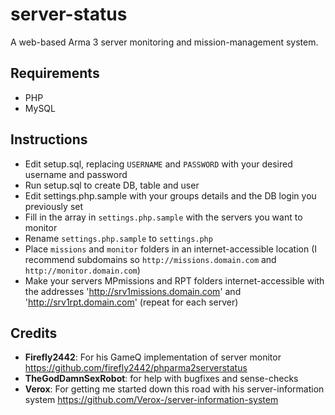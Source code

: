 # server-status

A web-based Arma 3 server monitoring and mission-management system.

## Requirements

* PHP
* MySQL

## Instructions

* Edit setup.sql, replacing `USERNAME` and `PASSWORD` with your desired username and password
* Run setup.sql to create DB, table and user
* Edit settings.php.sample with your groups details and the DB login you previously set
* Fill in the array in `settings.php.sample` with the servers you want to monitor
* Rename `settings.php.sample` to `settings.php`
* Place `missions` and `monitor` folders in an internet-accessible location (I recommend subdomains so `http://missions.domain.com` and `http://monitor.domain.com`)
* Make your servers MPmissions and RPT folders internet-accessible with the addresses 'http://srv1missions.domain.com' and 'http://srv1rpt.domain.com' (repeat for each server)

## Credits

* __Firefly2442__: For his GameQ implementation of server monitor https://github.com/firefly2442/phparma2serverstatus
* __TheGodDamnSexRobot__: for help with bugfixes and sense-checks
* __Verox__: For getting me started down this road with his server-information system https://github.com/Verox-/server-information-system
